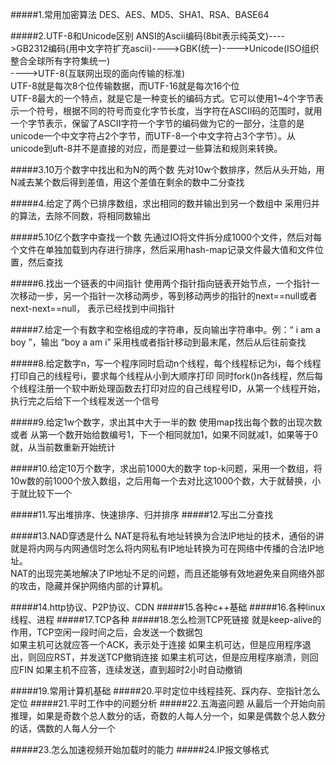 #####1.常用加密算法
DES、AES、MD5、SHA1、RSA、BASE64

#####2.UTF-8和Unicode区别
ANSI的Ascii编码(8bit表示纯英文)---->GB2312编码(用中文字符扩充ascii)---->GBK(统一)---->Unicode(ISO组织整合全球所有字符集统一)   
---->UTF-8(互联网出现的面向传输的标准)    
UTF-8就是每次8个位传输数据，而UTF-16就是每次16个位  
UTF-8最大的一个特点，就是它是一种变长的编码方式。它可以使用1~4个字节表示一个符号，根据不同的符号而变化字节长度，当字符在ASCII码的范围时，就用一个字节表示，保留了ASCII字符一个字节的编码做为它的一部分，注意的是unicode一个中文字符占2个字节，而UTF-8一个中文字符占3个字节）。从unicode到uft-8并不是直接的对应，而是要过一些算法和规则来转换。

#####3.10万个数字中找出和为N的两个数
先对10w个数排序，然后从头开始，用N减去某个数后得到差值，用这个差值在剩余的数中二分查找

#####4.给定了两个已排序数组，求出相同的数并输出到另一个数组中
采用归并的算法，去除不同数，将相同数输出

#####5.10亿个数字中查找一个数
先通过IO将文件拆分成1000个文件，然后对每个文件在单独加载到内存进行排序，然后采用hash-map记录文件最大值和文件位置，然后查找

#####6.找出一个链表的中间指针
使用两个指针指向链表开始节点，一个指针一次移动一步，另一个指针一次移动两步，等到移动两步的指针的next==null或者next-next==null，
表示已经找到中间指针

#####7.给定一个有数字和空格组成的字符串，反向输出字符串中。例：“   i am a boy ”，输出 “boy a am i”
采用栈或者指针移动到最末尾，然后从后往前查找

#####8.给定数字n，写一个程序同时启动n个线程，每个线程标记为i，每个线程打印自己的线程号i，要求每个线程从小到大顺序打印
同时fork()n各线程，然后每个线程注册一个软中断处理函数去打印对应的自己线程号ID，从第一个线程开始，执行完之后给下一个线程发送一个信号

#####9.给定1w个数字，求出其中大于一半的数
使用map找出每个数的出现次数  或者  从第一个数开始给数编号1，下一个相同就加1，如果不同就减1，如果等于0就，从当前数重新开始统计

#####10.给定10万个数字，求出前1000大的数字
top-k问题，采用一个数组，将10w数的前1000个放入数组，之后用每一个去对比这1000个数，大于就替换，小于就比较下一个

#####11.写出堆排序、快速排序、归并排序
#####12.写出二分查找

#####13.NAD穿透是什么
NAT是将私有地址转换为合法IP地址的技术，通俗的讲就是将内网与内网通信时怎么将内网私有IP地址转换为可在网络中传播的合法IP地址。   
NAT的出现完美地解决了lP地址不足的问题，而且还能够有效地避免来自网络外部的攻击，隐藏并保护网络内部的计算机。 

#####14.http协议、P2P协议、CDN
#####15.各种c++基础
#####16.各种linux线程、进程
#####17.TCP各种
#####18.怎么检测TCP死链接
就是keep-alive的作用，TCP空闲一段时间之后，会发送一个数据包  
如果主机可达就应答一个ACK，表示处于连接
如果主机可达，但是应用程序退出，则回应RST，并发送TCP撤销连接
如果主机可达，但是应用程序崩溃，则回应FIN
如果主机不应答，连续发送，直到超时2小时自动撤销

#####19.常用计算机基础
#####20.平时定位中线程挂死、踩内存、空指针怎么定位
#####21.平时工作中的问题分析
#####22.五海盗问题
从最后一个开始向前推理，如果是奇数个总人数分的话，奇数的人每人分一个，如果是偶数个总人数分的话，偶数的人每人分一个

#####23.怎么加速视频开始加载时的能力
#####24.IP报文够格式

